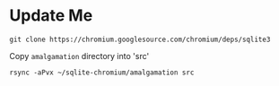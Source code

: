 # Update Me

```
git clone https://chromium.googlesource.com/chromium/deps/sqlite3
```

Copy `amalgamation` directory into 'src'

```
rsync -aPvx ~/sqlite-chromium/amalgamation src
```

